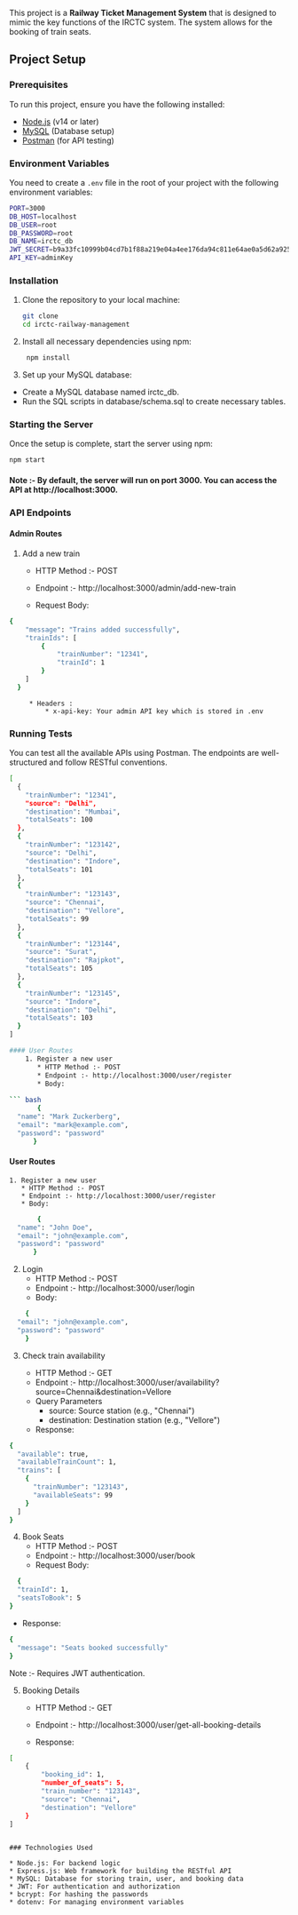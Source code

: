 This project is a **Railway Ticket Management System** that is designed to mimic the key functions of the IRCTC system. The system allows for the booking of train seats.

## Project Setup

### Prerequisites
To run this project, ensure you have the following installed:

- [Node.js](https://nodejs.org/en/) (v14 or later)
- [MySQL](https://www.mysql.com/) (Database setup)
- [Postman](https://www.postman.com/) (for API testing)

### Environment Variables

You need to create a `.env` file in the root of your project with the following environment variables:

``` bash
PORT=3000
DB_HOST=localhost
DB_USER=root
DB_PASSWORD=root
DB_NAME=irctc_db
JWT_SECRET=b9a33fc10999b04cd7b1f88a219e04a4ee176da94c811e64ae0a5d62a9255066
API_KEY=adminKey
```

### Installation

1. Clone the repository to your local machine:
   ```bash
   git clone 
   cd irctc-railway-management
   ```
   
2. Install all necessary dependencies using npm:
   
   ```bash
    npm install
   ```
4. Set up your MySQL database:
  * Create a MySQL database named irctc_db.
  * Run the SQL scripts in database/schema.sql to create necessary tables.

### Starting the Server
Once the setup is complete, start the server using npm:

```bash
npm start

```
#### Note :- By default, the server will run on port 3000. You can access the API at http://localhost:3000.

### API Endpoints

#### Admin Routes

1.   Add a new train

       * HTTP Method :- POST
       * Endpoint :- http://localhost:3000/admin/add-new-train

       * Request Body:
  
    
```bash
{
    "message": "Trains added successfully",
    "trainIds": [
        {
            "trainNumber": "12341",
            "trainId": 1
        }
    ]
  }
```

         * Headers :
             * x-api-key: Your admin API key which is stored in .env


### Running Tests

You can test all the available APIs using Postman. The endpoints are well-structured and follow RESTful conventions.

```bash
[
  {
    "trainNumber": "12341",
    "source": "Delhi",
    "destination": "Mumbai",
    "totalSeats": 100
  },
  {
    "trainNumber": "123142",
    "source": "Delhi",
    "destination": "Indore",
    "totalSeats": 101
  },
  {
    "trainNumber": "123143",
    "source": "Chennai",
    "destination": "Vellore",
    "totalSeats": 99
  },
  {
    "trainNumber": "123144",
    "source": "Surat",
    "destination": "Rajpkot",
    "totalSeats": 105
  },
  {
    "trainNumber": "123145",
    "source": "Indore",
    "destination": "Delhi",
    "totalSeats": 103
  }
]

#### User Routes
    1. Register a new user
       * HTTP Method :- POST
       * Endpoint :- http://localhost:3000/user/register
       * Body:
       
``` bash
       {
  "name": "Mark Zuckerberg",
  "email": "mark@example.com",
  "password": "password"
      }

```
#### User Routes
    1. Register a new user
       * HTTP Method :- POST
       * Endpoint :- http://localhost:3000/user/register
       * Body:
       
``` bash
       {
  "name": "John Doe",
  "email": "john@example.com",
  "password": "password"
      }

```

  2. Login
       * HTTP Method :- POST
       * Endpoint :- http://localhost:3000/user/login
       * Body:
       
``` bash
    {
  "email": "john@example.com",
  "password": "password"
    }
 ```


  3. Check train availability
   
       * HTTP Method :- GET
       * Endpoint :- http://localhost:3000/user/availability?source=Chennai&destination=Vellore
       * Query Parameters
          * source: Source station (e.g., "Chennai")
          * destination: Destination station (e.g., "Vellore")
       * Response:
``` bash
{
  "available": true,
  "availableTrainCount": 1,
  "trains": [
    {
      "trainNumber": "123143",
      "availableSeats": 99
    }
  ]
}

```

 4. Book Seats
       * HTTP Method :- POST
       * Endpoint :- http://localhost:3000/user/book
       * Request Body:
       
``` bash
  {
  "trainId": 1,
  "seatsToBook": 5
}

```
 * Response:

```bash
{
  "message": "Seats booked successfully"
}
```

Note :- Requires JWT authentication.

5.  Booking Details

       * HTTP Method :- GET
       * Endpoint :- http://localhost:3000/user/get-all-booking-details

       * Response:
  
    
```bash
[
    {
        "booking_id": 1,
        "number_of_seats": 5,
        "train_number": "123143",
        "source": "Chennai",
        "destination": "Vellore"
    }
]


```


```

### Technologies Used

* Node.js: For backend logic
* Express.js: Web framework for building the RESTful API
* MySQL: Database for storing train, user, and booking data
* JWT: For authentication and authorization
* bcrypt: For hashing the passwords
* dotenv: For managing environment variables


      

      


      









   
   













